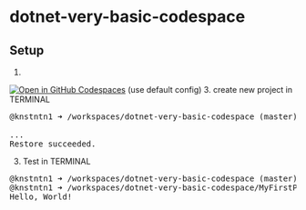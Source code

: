 # dotnet-very-basic-codespace

## Setup 

1. 
[![Open in GitHub Codespaces](https://github.com/codespaces/badge.svg)](https://codespaces.new/vw-wob-it-edu/dotnet-very-basic-codespace)
(use default config)
3. create new project in TERMINAL

<pre>
@knstntn1 ➜ /workspaces/dotnet-very-basic-codespace (master) $ <b>dotnet new console --name MyFirstProject --output MyFirstProject</b>

...
Restore succeeded.
</pre>


3. Test in TERMINAL
<pre>
@knstntn1 ➜ /workspaces/dotnet-very-basic-codespace (master) $ <b>cd MyFirstProject</b>
@knstntn1 ➜ /workspaces/dotnet-very-basic-codespace/MyFirstProject (master) $ <b>dotnet run</b>
Hello, World!
</pre>
